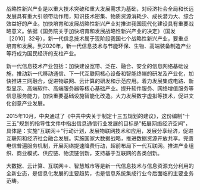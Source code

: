 
战略性新兴产业是以重大技术突破和重大发展需求为基础，对经济社会全局和长远发展具有重大引领带动作用，知识技术密集、物质资源消耗少、成长潜力大、综合效益好的产业。加快培育和发展战略性新兴产业对推进我国现代化建设具有重要战略意义。依据《国务院关于加快培育和发展战略性新兴产业的决定》（国发［2010］32号），新一代信息技术属于现阶段我国七个战略性新兴产业，要重点培育和发展。到2020年，新一代信息技术与节能环保、生物、高端装备制造产业等将成为国民经济的支柱产业。

新一代信息技术产业包括：加快建设宽带、泛在、融合、安全的信息网络基础设施，推动新一代移动通信、下一代互联网核心设备和智能终端的研发及产业化，加快推进三网融合，促进物联网、云计算的研发和示范应用。着力发展集成电路、新型显示、高端软件、高端服务器等核心基础产业。提升软件服务、网络增值服务等信息服务能力，加快重要基础设施智能化改造。大力发展数字虚拟等技术，促进文化创意产业发展。

2015年10月，中央通过了《中共中央关于制定十三五规划的建议》，这份编制"十三五"规划的指导性文件中指出信息通信行业发展的目标是"拓展网络经济空间"，具体是：实施"互联网＋"行动计划，发展物联网技术和应用，发展分享经济，促进互联网和经济社会融合发展。实施国家大数据战略，推进数据资源开放共享。完善电信普遍服务机制，开展网络提速降费行动，超前布局下一代互联网。推进产业组织、商业模式、供应链、物流链创新，支持基于互联网的各类创新。

大数据、云计算、互联网＋、智慧城市等是新一代信息技术与信息资源充分利用的全新业态，是信息化发展的主要趋势，也是信息系统集成行业今后面临的主要业务范畴。
